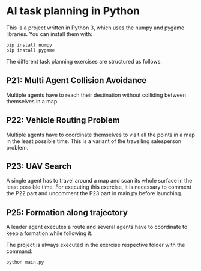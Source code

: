 # AI task planning in Python

This is a project written in Python 3, which uses the numpy and pygame libraries. You can install them with:

```
pip install numpy
pip install pygame
```

The different task planning exercises are structured as follows:

## P21: Multi Agent Collision Avoidance

Multiple agents have to reach their destination without colliding between themselves in a map.

## P22: Vehicle Routing Problem

Multiple agents have to coordinate themselves to visit all the points in a map in the least possible time. This is a variant of the travelling salesperson problem.

## P23: UAV Search

A single agent has to travel around a map and scan its whole surface in the least possible time. For executing this exercise, it is necessary to comment the P22 part and uncomment the P23 part in main.py before launching.

## P25: Formation along trajectory

A leader agent executes a route and several agents have to coordinate to keep a formation while following it.

The project is always executed in the exercise respective folder with the command:

```
python main.py
```